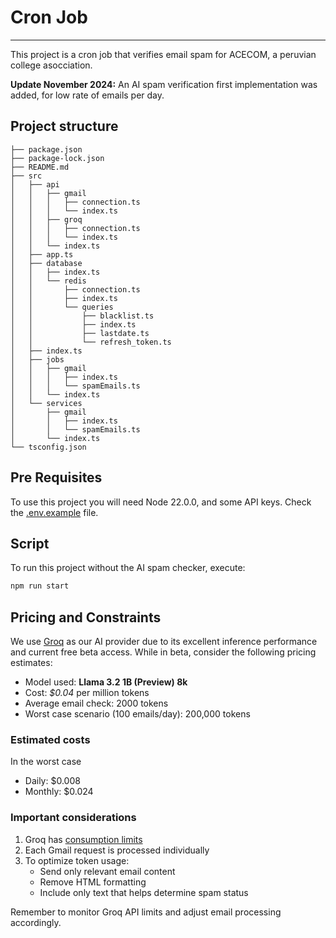 # Cron Job 
---
This project is a cron job that verifies email spam for ACECOM, a peruvian college asocciation.

**Update November 2024:** An AI spam verification first implementation was added, for low rate of emails per day.

## Project structure

```
├── package.json
├── package-lock.json
├── README.md
├── src
│   ├── api
│   │   ├── gmail
│   │   │   ├── connection.ts
│   │   │   └── index.ts
│   │   ├── groq
│   │   │   ├── connection.ts
│   │   │   └── index.ts
│   │   └── index.ts
│   ├── app.ts
│   ├── database
│   │   ├── index.ts
│   │   └── redis
│   │       ├── connection.ts
│   │       ├── index.ts
│   │       └── queries
│   │           ├── blacklist.ts
│   │           ├── index.ts
│   │           ├── lastdate.ts
│   │           └── refresh_token.ts
│   ├── index.ts
│   ├── jobs
│   │   ├── gmail
│   │   │   ├── index.ts
│   │   │   └── spamEmails.ts
│   │   └── index.ts
│   └── services
│       ├── gmail
│       │   ├── index.ts
│       │   └── spamEmails.ts
│       └── index.ts
└── tsconfig.json
```

## Pre Requisites

To use this project you will need Node 22.0.0, and some API keys. Check the [.env.example](./.env.example) file.

## Script

To run this project without the AI spam checker, execute:

```bash
npm run start
```

## Pricing and Constraints

We use [Groq](https://groq.com) as our AI provider due to its excellent inference performance and current free beta access. While in beta, consider the following pricing estimates:

- Model used: **Llama 3.2 1B (Preview) 8k**
- Cost: *$0.04* per million tokens
- Average email check: 2000 tokens
- Worst case scenario (100 emails/day): 200,000 tokens

### Estimated costs

In the worst case

- Daily: $0.008
- Monthly: $0.024

### Important considerations

1. Groq has [consumption limits](https://console.groq.com/settings/limits)
2. Each Gmail request is processed individually
3. To optimize token usage:
    - Send only relevant email content
    - Remove HTML formatting
    - Include only text that helps determine spam status

Remember to monitor Groq API limits and adjust email processing accordingly.

